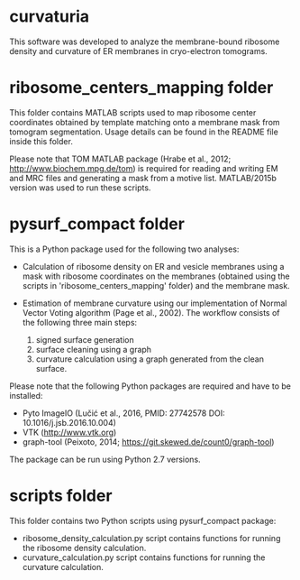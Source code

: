 # curvaturia
This software was developed to analyze the membrane-bound ribosome density and curvature of ER membranes in cryo-electron tomograms.

# ribosome_centers_mapping folder
This folder contains MATLAB scripts used to map ribosome center coordinates obtained by template matching onto a membrane mask from tomogram segmentation. Usage details can be found in the
README file inside this folder.

Please note that TOM MATLAB package (Hrabe et al., 2012; http://www.biochem.mpg.de/tom) is required for reading and writing EM and MRC files and generating a mask from a motive list.
MATLAB/2015b version was used to run these scripts.

# pysurf_compact folder
This is a Python package used for the following two analyses:

- Calculation of ribosome density on ER and vesicle membranes using a mask with ribosome coordinates on the membranes (obtained using the scripts in 'ribosome_centers_mapping' folder) and
the membrane mask.

- Estimation of membrane curvature using our implementation of Normal Vector Voting algorithm (Page et al., 2002). The workflow consists of the following three main steps:
    1. signed surface generation
    2. surface cleaning using a graph
    3. curvature calculation using a graph generated from the clean surface.

Please note that the following Python packages are required and have to be installed:
- Pyto ImageIO (Lučić et al., 2016, PMID: 27742578 DOI: 10.1016/j.jsb.2016.10.004)
- VTK (http://www.vtk.org)
- graph-tool (Peixoto, 2014; https://git.skewed.de/count0/graph-tool)

The package can be run using Python 2.7 versions.

# scripts folder
This folder contains two Python scripts using pysurf_compact package:
- ribosome_density_calculation.py script contains functions for running the ribosome density calculation.
- curvature_calculation.py script contains functions for running the curvature calculation.
